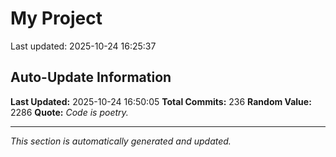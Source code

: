 # My Project


Last updated: 2025-10-24 16:25:37












































































































































































































































## Auto-Update Information

**Last Updated:** 2025-10-24 16:50:05
**Total Commits:** 236
**Random Value:** 2286
**Quote:** _Code is poetry._

---
_This section is automatically generated and updated._